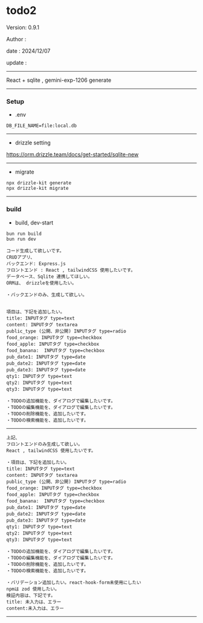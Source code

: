 ﻿# todo2

 Version: 0.9.1

 Author :
 
 date : 2024/12/07

 update :

***

React + sqlite , gemini-exp-1206 generate

***
### Setup

* .env

```
DB_FILE_NAME=file:local.db
```
***
* drizzle setting

https://orm.drizzle.team/docs/get-started/sqlite-new

***
* migrate

```
npx drizzle-kit generate
npx drizzle-kit migrate
```

***
### build

* build, dev-start

```
bun run build
bun run dev
```


```
コード生成して欲しいです。
CRUDアプリ、
バックエンド: Express.js
フロントエンド : React , tailwindCSS 使用したいです。
データベース、Sqlite 連携してほしい。
ORMは、 drizzleを使用したい。

・バックエンドのみ、生成して欲しい。


項目は、下記を追加したい。
title: INPUTタグ type=text
content: INPUTタグ textarea
public_type (公開、非公開) INPUTタグ type=radio
food_orange: INPUTタグ type=checkbox
food_apple: INPUTタグ type=checkbox
food_banana:  INPUTタグ type=checkbox
pub_date1: INPUTタグ type=date
pub_date2: INPUTタグ type=date
pub_date3: INPUTタグ type=date
qty1: INPUTタグ type=text
qty2: INPUTタグ type=text
qty3: INPUTタグ type=text

・TODOの追加機能を、ダイアログで編集したいです。
・TODOの編集機能を、ダイアログで編集したいです。
・TODOの削除機能を、追加したいです。
・TODOの検索機能を、追加したいです。

```
***

```
上記、
フロントエンドのみ生成して欲しい。
React , tailwindCSS 使用したいです。

・項目は、下記を追加したい。
title: INPUTタグ type=text
content: INPUTタグ textarea
public_type (公開、非公開) INPUTタグ type=radio
food_orange: INPUTタグ type=checkbox
food_apple: INPUTタグ type=checkbox
food_banana:  INPUTタグ type=checkbox
pub_date1: INPUTタグ type=date
pub_date2: INPUTタグ type=date
pub_date3: INPUTタグ type=date
qty1: INPUTタグ type=text
qty2: INPUTタグ type=text
qty3: INPUTタグ type=text

・TODOの追加機能を、ダイアログで編集したいです。
・TODOの編集機能を、ダイアログで編集したいです。
・TODOの削除機能を、追加したいです。
・TODOの検索機能を、追加したいです。

・バリデーション追加したい。react-hook-form未使用にしたい
npmは zod 使用したい。
検証内容は、下記です。
title: 未入力は、エラー
content:未入力は、エラー

```


***
